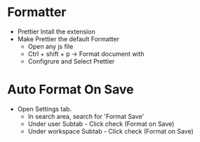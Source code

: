 # Formatter

- Prettier Intall the extension
- Make Prettier the default Formatter
  - Open any js file
  - Ctrl + shift + p -> Format document with
  - Configrure and Select Prettier

# Auto Format On Save

- Open Settings tab.
  - In search area, search for 'Format Save'
  - Under user Subtab - Click check (Format on Save)
  - Under workspace Subtab - Click check (Format on Save)
